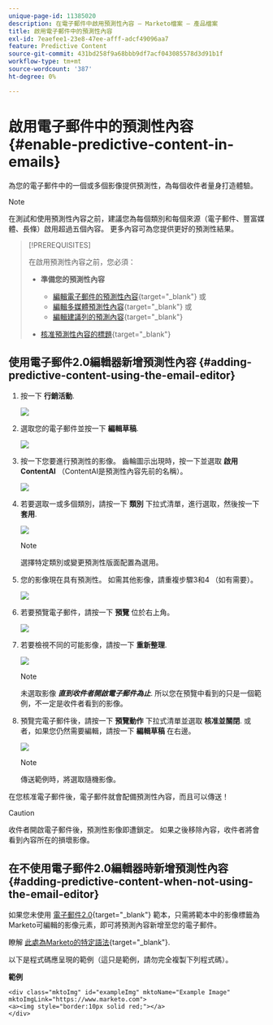 ```yaml
---
unique-page-id: 11385020
description: 在電子郵件中啟用預測性內容 — Marketo檔案 — 產品檔案
title: 啟用電子郵件中的預測性內容
exl-id: 7eaefee1-23e8-47ee-afff-adcf49096aa7
feature: Predictive Content
source-git-commit: 431bd258f9a68bbb9df7acf043085578d3d91b1f
workflow-type: tm+mt
source-wordcount: '387'
ht-degree: 0%

---
```


# 啟用電子郵件中的預測性內容 {#enable-predictive-content-in-emails}

為您的電子郵件中的一個或多個影像提供預測性，為每個收件者量身打造體驗。

>[!NOTE]
>
>在測試和使用預測性內容之前，建議您為每個類別和每個來源（電子郵件、豐富媒體、長條）啟用超過五個內容。 更多內容可為您提供更好的預測性結果。

>[!PREREQUISITES]
>
>在啟用預測性內容之前，您必須：
>
>* **準備您的預測性內容**
>
>   * [編輯電子郵件的預測性內容](/help/marketo/product-docs/predictive-content/working-with-predictive-content/edit-predictive-content-for-emails.md){target="_blank"} 或
>   * [編輯多媒體預測性內容](/help/marketo/product-docs/predictive-content/working-with-predictive-content/edit-predictive-content-for-rich-media.md){target="_blank"} 或
>   * [編輯建議列的預測內容](/help/marketo/product-docs/predictive-content/working-with-predictive-content/edit-predictive-content-for-the-recommendation-bar.md){target="_blank"}
>
>* [核准預測性內容的標題](/help/marketo/product-docs/predictive-content/working-with-all-content/approve-a-title-for-predictive-content.md){target="_blank"}

## 使用電子郵件2.0編輯器新增預測性內容 {#adding-predictive-content-using-the-email-editor}

1. 按一下 **行銷活動**.

   ![](assets/one.png)

1. 選取您的電子郵件並按一下 **編輯草稿**.

   ![](assets/two.png)

1. 按一下您要進行預測性的影像。 齒輪圖示出現時，按一下並選取 **啟用ContentAI** （ContentAI是預測性內容先前的名稱）。

   ![](assets/three.png)

1. 若要選取一或多個類別，請按一下 **類別** 下拉式清單，進行選取，然後按一下 **套用**.

   ![](assets/four.png)

   >[!NOTE]
   >
   >選擇特定類別或變更預測性版面配置為選用。

1. 您的影像現在具有預測性。 如需其他影像，請重複步驟3和4 （如有需要）。

   ![](assets/five.png)

1. 若要預覽電子郵件，請按一下 **預覽** 位於右上角。

   ![](assets/six.png)

1. 若要檢視不同的可能影像，請按一下 **重新整理**.

   ![](assets/seven.png)

   >[!NOTE]
   >
   >未選取影像 **_直到收件者開啟電子郵件為止_**. 所以您在預覽中看到的只是一個範例，不一定是收件者看到的影像。

1. 預覽完電子郵件後，請按一下 **預覽動作** 下拉式清單並選取 **核准並關閉**. 或者，如果您仍然需要編輯，請按一下 **編輯草稿** 在右邊。

   ![](assets/eight.png)

   >[!NOTE]
   >
   >傳送範例時，將選取隨機影像。

在您核准電子郵件後，電子郵件就會配備預測性內容，而且可以傳送！

>[!CAUTION]
>
>收件者開啟電子郵件後，預測性影像即遭鎖定。 如果之後移除內容，收件者將會看到內容所在的損壞影像。

## 在不使用電子郵件2.0編輯器時新增預測性內容 {#adding-predictive-content-when-not-using-the-email-editor}

如果您未使用 [電子郵件2.0](/help/marketo/product-docs/email-marketing/general/email-editor-2/email-editor-v2-0-overview.md){target="_blank"} 範本，只需將範本中的影像標籤為Marketo可編輯的影像元素，即可將預測內容新增至您的電子郵件。

瞭解 [此處為Marketo的特定語法](/help/marketo/product-docs/email-marketing/general/email-editor-2/email-template-syntax.md#elements){target="_blank"}.

以下是程式碼應呈現的範例（這只是範例，請勿完全複製下列程式碼）。

**範例**

```example
<div class="mktoImg" id="exampleImg" mktoName="Example Image" mktoImgLink="https://www.marketo.com">  
<a><img style="border:10px solid red;"></a>  
</div>
```
